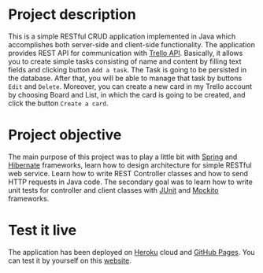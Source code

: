 # Project description
This is a simple RESTful CRUD application implemented in Java which accomplishes both server-side and client-side functionality. The application provides REST API for communication with [Trello API](https://developers.trello.com/reference#introduction). Basically, it allows you to create simple tasks consisting of name and content by filling text fields and clicking button `Add a task`. The Task is going to be persisted in the database. After that, you will be able to manage that task by buttons `Edit` and `Delete`. Moreover, you can create a new card in my Trello account by choosing Board and List, in which the card is going to be created, and click the button `Create a card`.

# Project objective 
The main purpose of this project was to play a little bit with [Spring](https://spring.io/) and [Hibernate](https://hibernate.org/) frameworks, learn how to design architecture for simple RESTful web service. Learn how to write REST Controller classes and how to send HTTP requests in Java code. The secondary goal was to learn how to write unit tests for controller and client classes with [JUnit](https://junit.org/junit5/) and [Mockito](https://site.mockito.org/) frameworks. 

# Test it live
The application has been deployed on [Heroku](https://www.heroku.com/) cloud and [GitHub Pages](https://pages.github.com/). You can test it by yourself on this [website](https://psobow.github.io/).